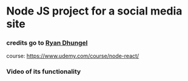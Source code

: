 # Node JS project for a social media site

### credits go to [Ryan Dhungel](https://github.com/kaloraat)
 course: https://www.udemy.com/course/node-react/
 
 ### Video of its functionality
 
 
